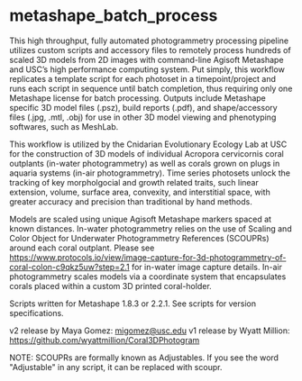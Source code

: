 # metashape_batch_process

This high throughput, fully automated photogrammetry processing pipeline utilizes custom scripts and accessory files to remotely process hundreds of scaled 3D models from 2D images with command-line Agisoft Metashape and USC’s high performance computing system. Put simply, this workflow replicates a template script for each photoset in a timepoint/project and runs each script in sequence until batch completion, thus requiring only one Metashape license for batch processing. Outputs include Metashape specific 3D model files (.psz), build reports (.pdf), and shape/accessory files (.jpg, .mtl, .obj) for use in other 3D model viewing and phenotyping softwares, such as MeshLab.

This workflow is utilized by the Cnidarian Evolutionary Ecology Lab at USC for the construction of 3D models of individual Acropora cervicornis coral outplants (in-water photogrammetry) as well as corals grown on plugs in aquaria systems (in-air photogrammetry). Time series photosets unlock the tracking of key morpholgocial and growth related traits, such linear extension, volume, surface area, convexity, and interstitial space, with greater accuracy and precision than traditional by hand methods.

Models are scaled using unique Agisoft Metashape markers spaced at known distances. In-water photogrammetry relies on the use of Scaling and Color Object for Underwater Photogrammetry References (SCOUPRs) around each coral outplant. Please see https://www.protocols.io/view/image-capture-for-3d-photogrammetry-of-coral-colon-c9qkz5uw?step=2.1 for in-water image capture details. In-air photogrammetry scales models via a coordinate system that encapsulates corals placed within a custom 3D printed coral-holder.

Scripts written for Metashape 1.8.3 or 2.2.1. See scripts for version specifications.

v2 release by Maya Gomez: migomez@usc.edu
v1 release by Wyatt Million: https://github.com/wyattmillion/Coral3DPhotogram

NOTE: SCOUPRs are formally known as Adjustables. If you see the word "Adjustable" in any script, it can be replaced with scoupr.
